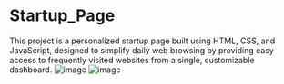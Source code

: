 # Startup_Page
This project is a personalized startup page built using HTML, CSS, and JavaScript, designed to simplify daily web browsing by providing easy access to frequently visited websites from a single, customizable dashboard.
![image](https://github.com/LekhyaPonnamanda/StarPrime/assets/127657495/6ba2dfdf-4ff9-41a5-8491-5b9cb03f32a5)
![image](https://github.com/LekhyaPonnamanda/StarPrime/assets/127657495/d74aaa4d-87dc-4654-8aff-195e197f72de)
